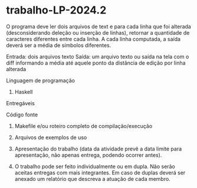 # trabalho-LP-2024.2
O programa deve ler dois arquivos de text e para cada linha que foi alterada (desconsiderando deleção ou inserção de linhas), retornar a quantidade de caracteres diferentes entre cada linha. A cada linha computada, a saída deverá ser a média de símbolos diferentes.

Entrada: dois arquivos texto
Saída: um arquivo texto ou saída na tela com o diff informando a média até aquele ponto da distância de edição por linha alterada

Linguagem de programação

1) Haskell


Entregáveis

Código fonte

1) Makefile e/ou roteiro completo de compilação/execução

2) Arquivos de exemplos de uso

3) Apresentação do trabalho (data da atividade prevê a data limite para apresentação, não apenas entrega, podendo ocorrer antes).

4) O trabalho pode ser feito individualmente ou em dupla. Não serão aceitas entregas com mais integrantes. Em caso de duplas deverá ser anexado um relatório que descreva a atuação de cada membro.